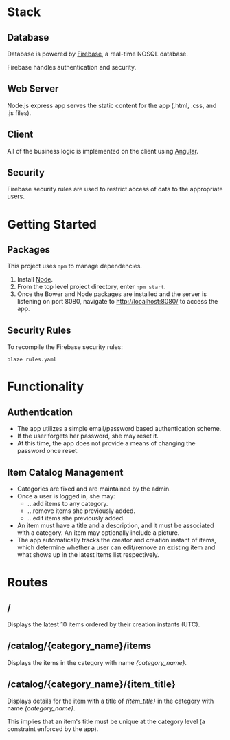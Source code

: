 
# Stack

## Database

Database is powered by [Firebase](https://firebaseio.com), a real-time NOSQL database.

Firebase handles authentication and security.

## Web Server

Node.js express app serves the static content for the app (.html, .css, and .js files).

## Client

All of the business logic is implemented on the client using [Angular](https://angularjs.org/).

## Security

Firebase security rules are used to restrict access of data to the appropriate users.

# Getting Started

## Packages

This project uses `npm` to manage dependencies.

1. Install [Node](https://nodejs.org/).
2. From the top level project directory, enter `npm start`.
3. Once the Bower and Node packages are installed and the server is listening on port 8080, navigate to [http://localhost:8080/](http://localhost:8080/) to access the app.

## Security Rules

To recompile the Firebase security rules:

```
blaze rules.yaml
```

# Functionality

## Authentication

* The app utilizes a simple email/password based authentication scheme.
* If the user forgets her password, she may reset it.
* At this time, the app does not provide a means of changing the password once reset.

## Item Catalog Management

* Categories are fixed and are maintained by the admin.
* Once a user is logged in, she may:
  * ...add items to any category.
  * ...remove items she previously added.
  * ...edit items she previously added.
* An item must have a title and a description, and it must be associated with a category. An item may optionally include a picture.
* The app automatically tracks the creator and creation instant of items, which determine whether a user can edit/remove an existing item and what shows up in the latest items list respectively.

# Routes

## /

Displays the latest 10 items ordered by their creation instants (UTC).

## /catalog/{category\_name}/items

Displays the items in the category with name *{category_name}*.

## /catalog/{category\_name}/{item\_title}

Displays details for the item with a title of *{item_title}* in the category with name *{category_name}*.

This implies that an item's title must be unique at the category level (a constraint enforced by the app).
